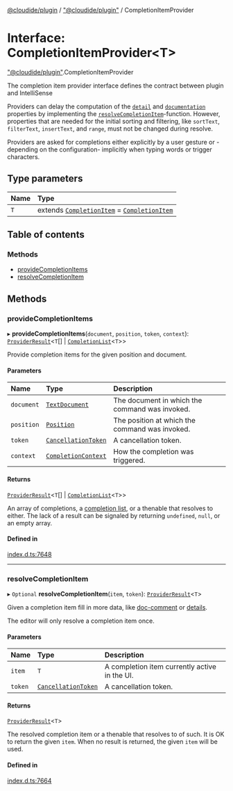 [@cloudide/plugin](../README.md) / ["@cloudide/plugin"](../modules/_cloudide_plugin_.md) / CompletionItemProvider

# Interface: CompletionItemProvider<T\>

["@cloudide/plugin"](../modules/_cloudide_plugin_.md).CompletionItemProvider

The completion item provider interface defines the contract between plugin and IntelliSense

Providers can delay the computation of the [`detail`](#CompletionItem.detail)
and [`documentation`](#CompletionItem.documentation) properties by implementing the
[`resolveCompletionItem`](#CompletionItemProvider.resolveCompletionItem)-function. However, properties that
are needed for the initial sorting and filtering, like `sortText`, `filterText`, `insertText`, and `range`, must
not be changed during resolve.

Providers are asked for completions either explicitly by a user gesture or -depending on the configuration-
implicitly when typing words or trigger characters.

## Type parameters

| Name | Type |
| :------ | :------ |
| `T` | extends [`CompletionItem`](../classes/cloudide_plugin_.CompletionItem.md) = [`CompletionItem`](../classes/cloudide_plugin_.CompletionItem.md) |

## Table of contents

### Methods

- [provideCompletionItems](cloudide_plugin_.CompletionItemProvider.md#providecompletionitems)
- [resolveCompletionItem](cloudide_plugin_.CompletionItemProvider.md#resolvecompletionitem)

## Methods

### provideCompletionItems

▸ **provideCompletionItems**(`document`, `position`, `token`, `context`): [`ProviderResult`](../modules/_cloudide_plugin_.md#providerresult)<`T`[] \| [`CompletionList`](../classes/cloudide_plugin_.CompletionList.md)<`T`\>\>

Provide completion items for the given position and document.

#### Parameters

| Name | Type | Description |
| :------ | :------ | :------ |
| `document` | [`TextDocument`](cloudide_plugin_.TextDocument.md) | The document in which the command was invoked. |
| `position` | [`Position`](../classes/cloudide_plugin_.Position.md) | The position at which the command was invoked. |
| `token` | [`CancellationToken`](cloudide_plugin_.CancellationToken.md) | A cancellation token. |
| `context` | [`CompletionContext`](cloudide_plugin_.CompletionContext.md) | How the completion was triggered. |

#### Returns

[`ProviderResult`](../modules/_cloudide_plugin_.md#providerresult)<`T`[] \| [`CompletionList`](../classes/cloudide_plugin_.CompletionList.md)<`T`\>\>

An array of completions, a [completion list](#CompletionList), or a thenable that resolves to either.
The lack of a result can be signaled by returning `undefined`, `null`, or an empty array.

#### Defined in

[index.d.ts:7648](https://github.com/shuyaqian/cloudide-plugin-api/blob/26b31b9/index.d.ts#L7648)

___

### resolveCompletionItem

▸ `Optional` **resolveCompletionItem**(`item`, `token`): [`ProviderResult`](../modules/_cloudide_plugin_.md#providerresult)<`T`\>

Given a completion item fill in more data, like [doc-comment](#CompletionItem.documentation)
or [details](#CompletionItem.detail).

The editor will only resolve a completion item once.

#### Parameters

| Name | Type | Description |
| :------ | :------ | :------ |
| `item` | `T` | A completion item currently active in the UI. |
| `token` | [`CancellationToken`](cloudide_plugin_.CancellationToken.md) | A cancellation token. |

#### Returns

[`ProviderResult`](../modules/_cloudide_plugin_.md#providerresult)<`T`\>

The resolved completion item or a thenable that resolves to of such. It is OK to return the given
`item`. When no result is returned, the given `item` will be used.

#### Defined in

[index.d.ts:7664](https://github.com/shuyaqian/cloudide-plugin-api/blob/26b31b9/index.d.ts#L7664)
